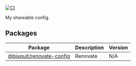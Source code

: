 [![CI](https://github.com/bisquit/shareable-config/actions/workflows/ci.yml/badge.svg)](https://github.com/bisquit/shareable-config/actions/workflows/ci.yml)

My shareable config.

## Packages

| Package                                       | Description | Version |
| --------------------------------------------- | ----------- | ------- |
| [@bisquit/renovate-config](packages/renovate) | Renovate    | N/A     |
